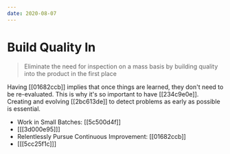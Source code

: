 ```yaml
---
date: 2020-08-07
---
```


# Build Quality In

> Eliminate the need for inspection on a mass basis by building quality into the product in the first place

Having [[01682ccb]] implies that once things are learned, they don't need to be re-evaluated.
This is why it's so important to have [[234c9e0e]].
Creating and evolving [[2bc613de]] to detect problems as early as possible is essential.

- Work in Small Batches: [[5c500d4f]]
- [[[3d000e95]]]
- Relentlessly Pursue Continuous Improvement: [[01682ccb]]
- [[[5cc25f1c]]]
